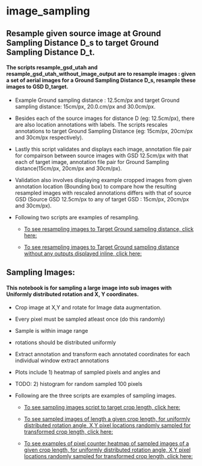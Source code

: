 # image_sampling


## Resample given source image at Ground Sampling Distance D_s to target Ground Sampling Distance D_t.
#### The scripts resample_gsd_utah and resample_gsd_utah_without_image_output are to resample images : given a set of aerial images for a Ground Sampling Distance D_s, resample these images to GSD D_target.
* Example Ground sampling distance : 12.5cm/px and target Ground sampling distance: 15cm/px, 20.0.cm/px and 30.0cm/px.
* Besides each of the source images for distance D (eg: 12.5cm/px), there are also location annotations with labels. The scripts rescales annotations to target Ground Sampling Distance (eg: 15cm/px, 20cm/px and 30cm/px respectively).
* Lastly this script validates and displays each image, annotation file pair for compairson between source images with GSD 12.5cm/px with that each of target image, annotation file pair for Ground Sampling distance(15cm/px, 20cm/px and 30cm/px).
* Validation also involves displaying example cropped images from given annotation location (Bounding box) to compare how the resulting resampled images with rescaled annotations differs with that of source GSD (Source GSD 12.5cm/px to any of target GSD : 15cm/px, 20cm/px and 30cm/px).

* Following two scripts are examples of resampling.
    * [To see resampling images to Target Ground sampling distance, click here:](https://nbviewer.jupyter.org/github/sushmaakoju/image_sampling/blob/main/src/notebooks/resample_gsd_utah.ipynb)

    * [To see resampling images to Target Ground sampling distance without any outputs displayed inline, click here:](https://nbviewer.jupyter.org/github/sushmaakoju/image_sampling/blob/main/src/notebooks/resample_gsd_utah_without_image_output.ipynb)


## Sampling Images:
#### This notebook is for sampling a large image into sub images with Uniformly distributed rotation and X, Y coordinates.
* Crop image at X,Y and rotate for Image data augmentation.
* Every pixel must be sampled atleast once (do this randomly)
* Sample is within image range
* rotations should be distributed uniformly
* Extract annotation and transform each annotated coordinates for each individual window extract annotations
* Plots include 1) heatmap of sampled pixels and angles and 
* TODO: 2) histogram for random sampled 100 pixels

* Following are the three scripts are examples of sampling images.   
    * [To see sampling images script to target crop length, click here:](https://nbviewer.jupyter.org/github/sushmaakoju/image_sampling/blob/main/src/notebooks/sampling_images.ipynb)

    * [To see sampled images of length a given crop length, for uniformly distributed rotation angle, X,Y pixel locations randomly sampled for transformed crop length, click here:](https://nbviewer.jupyter.org/github/sushmaakoju/image_sampling/blob/main/src/notebooks/sample_images_with_plots.ipynb)

    * [To see examples of pixel counter heatmap of sampled images of a given crop length, for uniformly distributed rotation angle, X,Y pixel locations randomly sampled for transformed crop length, click here:](https://nbviewer.jupyter.org/github/sushmaakoju/image_sampling/blob/main/src/notebooks/match_template_pixel_counter.ipynb)
    
